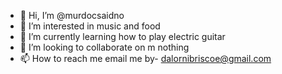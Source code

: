 - 👋 Hi, I’m @murdocsaidno
- 👀 I’m interested in music and food
- 🌱 I’m currently learning how to play electric guitar 
- 💞️ I’m looking to collaborate on m nothing
- 📫 How to reach me email me by- dalornibriscoe@gmail.com

<!---
murdocsaidno/murdocsaidno is a ✨ special ✨ repository because its `README.md` (this file) appears on your GitHub profile.
You can click the Preview link to take a look at your changes.
--->
